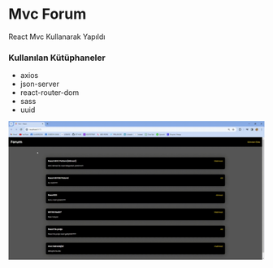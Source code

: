 <h1>Mvc Forum </h1>

<p>React Mvc Kullanarak Yapıldı</p>

<h3>Kullanılan Kütüphaneler</h3>

<ul>
<li>axios</li>
<li>json-server</li>
<li>react-router-dom</li>
<li>sass</li>
<li>uuid</li>
</ul>

![](forum.gif)
